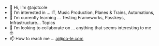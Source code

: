 - 👋 Hi, I’m @ajotcole
- 👀 I’m interested in ... IT, Music Production, Planes & Trains, Automations,
- 🌱 I’m currently learning ... Testing Frameworks, Passkeys, Infrastructure... Topics
- 💞️ I’m looking to collaborate on ... anything that seems interesting to me 🤓
- 📫 How to reach me ... aj@co-le.com 

<!---
ajotcole/ajotcole is a ✨ special ✨ repository because its `README.md` (this file) appears on your GitHub profile.
You can click the Preview link to take a look at your changes.
--->
